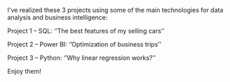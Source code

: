 I've realized these 3 projects using some of the main technologies for data analysis and business intelligence:

Project 1 – SQL: ‘’The best features of my selling cars’’ 

Project 2 – Power BI: ‘’Optimization of business trips’’ 

Project 3 – Python: ‘’Why linear regression works?’’ 

Enjoy them!

